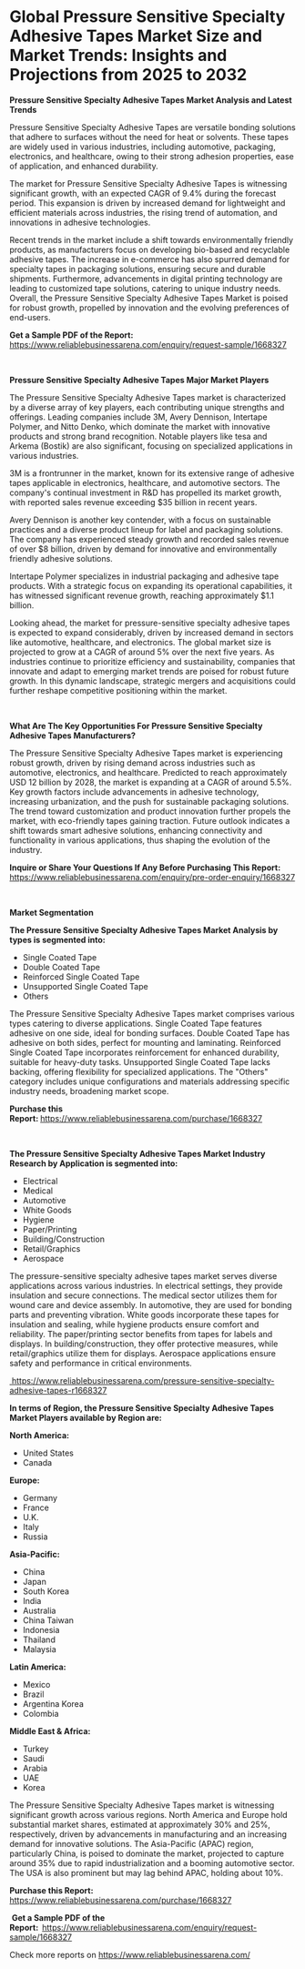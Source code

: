 <p><h1>Global Pressure Sensitive Specialty Adhesive Tapes Market Size and Market Trends: Insights and Projections from 2025 to 2032</h1></p><p><strong>Pressure Sensitive Specialty Adhesive Tapes Market Analysis and Latest Trends</strong></p>
<p><p>Pressure Sensitive Specialty Adhesive Tapes are versatile bonding solutions that adhere to surfaces without the need for heat or solvents. These tapes are widely used in various industries, including automotive, packaging, electronics, and healthcare, owing to their strong adhesion properties, ease of application, and enhanced durability. </p><p>The market for Pressure Sensitive Specialty Adhesive Tapes is witnessing significant growth, with an expected CAGR of 9.4% during the forecast period. This expansion is driven by increased demand for lightweight and efficient materials across industries, the rising trend of automation, and innovations in adhesive technologies. </p><p>Recent trends in the market include a shift towards environmentally friendly products, as manufacturers focus on developing bio-based and recyclable adhesive tapes. The increase in e-commerce has also spurred demand for specialty tapes in packaging solutions, ensuring secure and durable shipments. Furthermore, advancements in digital printing technology are leading to customized tape solutions, catering to unique industry needs. Overall, the Pressure Sensitive Specialty Adhesive Tapes Market is poised for robust growth, propelled by innovation and the evolving preferences of end-users.</p></p>
<p><strong>Get a Sample PDF of the Report:&nbsp;</strong> <a href="https://www.reliablebusinessarena.com/enquiry/request-sample/1668327?utm_campaign=2396&utm_medium=2&utm_source=Github&utm_content=ia&utm_term=08032025&utm_id=pressure-sensitive-specialty-adhesive-tapes">https://www.reliablebusinessarena.com/enquiry/request-sample/1668327</a></p>
<p>&nbsp;</p>
<p><strong>Pressure Sensitive Specialty Adhesive Tapes Major Market Players</strong></p>
<p><p>The Pressure Sensitive Specialty Adhesive Tapes market is characterized by a diverse array of key players, each contributing unique strengths and offerings. Leading companies include 3M, Avery Dennison, Intertape Polymer, and Nitto Denko, which dominate the market with innovative products and strong brand recognition. Notable players like tesa and Arkema (Bostik) are also significant, focusing on specialized applications in various industries.</p><p>3M is a frontrunner in the market, known for its extensive range of adhesive tapes applicable in electronics, healthcare, and automotive sectors. The company's continual investment in R&D has propelled its market growth, with reported sales revenue exceeding $35 billion in recent years.</p><p>Avery Dennison is another key contender, with a focus on sustainable practices and a diverse product lineup for label and packaging solutions. The company has experienced steady growth and recorded sales revenue of over $8 billion, driven by demand for innovative and environmentally friendly adhesive solutions.</p><p>Intertape Polymer specializes in industrial packaging and adhesive tape products. With a strategic focus on expanding its operational capabilities, it has witnessed significant revenue growth, reaching approximately $1.1 billion.</p><p>Looking ahead, the market for pressure-sensitive specialty adhesive tapes is expected to expand considerably, driven by increased demand in sectors like automotive, healthcare, and electronics. The global market size is projected to grow at a CAGR of around 5% over the next five years. As industries continue to prioritize efficiency and sustainability, companies that innovate and adapt to emerging market trends are poised for robust future growth. In this dynamic landscape, strategic mergers and acquisitions could further reshape competitive positioning within the market.</p></p>
<p>&nbsp;</p>
<p><strong>What Are The Key Opportunities For Pressure Sensitive Specialty Adhesive Tapes Manufacturers?</strong></p>
<p><p>The Pressure Sensitive Specialty Adhesive Tapes market is experiencing robust growth, driven by rising demand across industries such as automotive, electronics, and healthcare. Predicted to reach approximately USD 12 billion by 2028, the market is expanding at a CAGR of around 5.5%. Key growth factors include advancements in adhesive technology, increasing urbanization, and the push for sustainable packaging solutions. The trend toward customization and product innovation further propels the market, with eco-friendly tapes gaining traction. Future outlook indicates a shift towards smart adhesive solutions, enhancing connectivity and functionality in various applications, thus shaping the evolution of the industry.</p></p>
<p><strong>Inquire or Share Your Questions If Any Before Purchasing This Report:</strong> <a href="https://www.reliablebusinessarena.com/enquiry/pre-order-enquiry/1668327?utm_campaign=2396&utm_medium=2&utm_source=Github&utm_content=ia&utm_term=08032025&utm_id=pressure-sensitive-specialty-adhesive-tapes">https://www.reliablebusinessarena.com/enquiry/pre-order-enquiry/1668327</a></p>
<p>&nbsp;</p>
<p><strong>Market Segmentation</strong></p>
<p><strong>The Pressure Sensitive Specialty Adhesive Tapes Market Analysis by types is segmented into:</strong></p>
<p><ul><li>Single Coated Tape</li><li>Double Coated Tape</li><li>Reinforced Single Coated Tape</li><li>Unsupported Single Coated Tape</li><li>Others</li></ul></p>
<p><p>The Pressure Sensitive Specialty Adhesive Tapes market comprises various types catering to diverse applications. Single Coated Tape features adhesive on one side, ideal for bonding surfaces. Double Coated Tape has adhesive on both sides, perfect for mounting and laminating. Reinforced Single Coated Tape incorporates reinforcement for enhanced durability, suitable for heavy-duty tasks. Unsupported Single Coated Tape lacks backing, offering flexibility for specialized applications. The "Others" category includes unique configurations and materials addressing specific industry needs, broadening market scope.</p></p>
<p><strong>Purchase this Report:&nbsp;</strong><a href="https://www.reliablebusinessarena.com/purchase/1668327?utm_campaign=2396&utm_medium=2&utm_source=Github&utm_content=ia&utm_term=08032025&utm_id=pressure-sensitive-specialty-adhesive-tapes">https://www.reliablebusinessarena.com/purchase/1668327</a></p>
<p>&nbsp;</p>
<p><strong>The Pressure Sensitive Specialty Adhesive Tapes Market Industry Research by Application is segmented into:</strong></p>
<p><ul><li>Electrical</li><li>Medical</li><li>Automotive</li><li>White Goods</li><li>Hygiene</li><li>Paper/Printing</li><li>Building/Construction</li><li>Retail/Graphics</li><li>Aerospace</li></ul></p>
<p><p>The pressure-sensitive specialty adhesive tapes market serves diverse applications across various industries. In electrical settings, they provide insulation and secure connections. The medical sector utilizes them for wound care and device assembly. In automotive, they are used for bonding parts and preventing vibration. White goods incorporate these tapes for insulation and sealing, while hygiene products ensure comfort and reliability. The paper/printing sector benefits from tapes for labels and displays. In building/construction, they offer protective measures, while retail/graphics utilize them for displays. Aerospace applications ensure safety and performance in critical environments.</p></p>
<p><a href="https://www.reliablebusinessarena.com/pressure-sensitive-specialty-adhesive-tapes-r1668327?utm_campaign=2396&utm_medium=2&utm_source=Github&utm_content=ia&utm_term=08032025&utm_id=pressure-sensitive-specialty-adhesive-tapes">&nbsp;https://www.reliablebusinessarena.com/pressure-sensitive-specialty-adhesive-tapes-r1668327</a></p>
<p><strong>In terms of Region, the Pressure Sensitive Specialty Adhesive Tapes Market Players available by Region are:</strong></p>
<p>
    <p> <strong> North America: </strong>
        <ul>
            <li>United States</li>
            <li>Canada</li>
        </ul>
        </p> 
    <p> <strong> Europe: </strong>
        <ul>
            <li>Germany</li>
            <li>France</li>
            <li>U.K.</li>
            <li>Italy</li>
            <li>Russia</li>
        </ul>
        </p> 
    <p> <strong> Asia-Pacific: </strong>
        <ul>
            <li>China</li>
            <li>Japan</li>
            <li>South Korea</li>
            <li>India</li>
            <li>Australia</li>
            <li>China Taiwan</li>
            <li>Indonesia</li>
            <li>Thailand</li>
            <li>Malaysia</li>
        </ul>
        </p> 
    <p> <strong> Latin America: </strong>
        <ul>
            <li>Mexico</li>
            <li>Brazil</li>
            <li>Argentina Korea</li>
            <li>Colombia</li>
        </ul>
        </p> 
    <p> <strong> Middle East & Africa: </strong>
        <ul>
            <li>Turkey</li>
            <li>Saudi</li>
            <li>Arabia</li>
            <li>UAE</li>
            <li>Korea</li>
        </ul>
    </p>
    </p>
<p><p>The Pressure Sensitive Specialty Adhesive Tapes market is witnessing significant growth across various regions. North America and Europe hold substantial market shares, estimated at approximately 30% and 25%, respectively, driven by advancements in manufacturing and an increasing demand for innovative solutions. The Asia-Pacific (APAC) region, particularly China, is poised to dominate the market, projected to capture around 35% due to rapid industrialization and a booming automotive sector. The USA is also prominent but may lag behind APAC, holding about 10%.</p></p>
<p><strong>Purchase this Report: </strong><a href="https://www.reliablebusinessarena.com/purchase/1668327?utm_campaign=2396&utm_medium=2&utm_source=Github&utm_content=ia&utm_term=08032025&utm_id=pressure-sensitive-specialty-adhesive-tapes">https://www.reliablebusinessarena.com/purchase/1668327</a></p>
<p>&nbsp;<strong>Get a Sample PDF of the Report:&nbsp;&nbsp;</strong><a href="https://www.reliablebusinessarena.com/enquiry/request-sample/1668327?utm_campaign=2396&utm_medium=2&utm_source=Github&utm_content=ia&utm_term=08032025&utm_id=pressure-sensitive-specialty-adhesive-tapes">https://www.reliablebusinessarena.com/enquiry/request-sample/1668327</a></p>
<p><strong></strong></p>
<p>Check more reports on <a href="https://www.reliablebusinessarena.com/?utm_campaign=2396&utm_medium=2&utm_source=Github&utm_content=ia&utm_term=08032025&utm_id=pressure-sensitive-specialty-adhesive-tapes">https://www.reliablebusinessarena.com/</a></p>